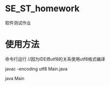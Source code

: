 # SE_ST_homework
软件测试作业

# 使用方法
命令行运行
//因为IDE师utf8的关系使用utf8格式编译

javac -encoding utf8 Main.java

java Main
